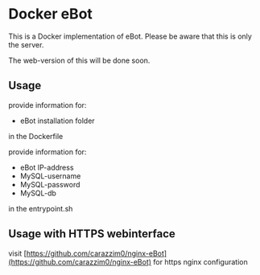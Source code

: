 Docker eBot
==========

This is a Docker implementation of eBot.
Please be aware that this is only the server.

The web-version of this will be done soon.

Usage
-------
provide information for:

 - 	  eBot installation folder

in the Dockerfile


provide information for:

 -    eBot IP-address
 -    MySQL-username
 -    MySQL-password
 -    MySQL-db

in the entrypoint.sh

Usage with HTTPS webinterface
-------

visit [https://github.com/carazzim0/nginx-eBot](https://github.com/carazzim0/nginx-eBot) for https nginx configuration
